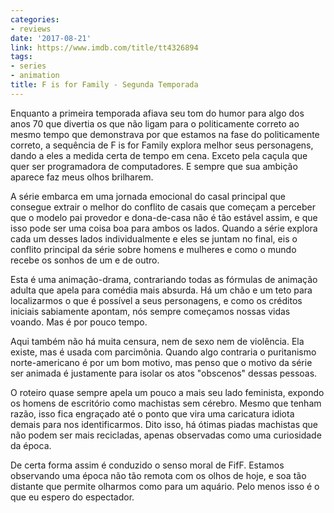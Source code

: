 ```yaml
---
categories:
- reviews
date: '2017-08-21'
link: https://www.imdb.com/title/tt4326894
tags:
- series
- animation
title: F is for Family - Segunda Temporada
---
```


Enquanto a primeira temporada afiava seu tom do humor para algo dos anos 70 que divertia os que não ligam para o politicamente correto ao mesmo tempo que demonstrava por que estamos na fase do politicamente correto, a sequência de F is for Family explora melhor seus personagens, dando a eles a medida certa de tempo em cena. Exceto pela caçula que quer ser programadora de computadores. E sempre que sua ambição aparece faz meus olhos brilharem.

A série embarca em uma jornada emocional do casal principal que consegue extrair o melhor do conflito de casais que começam a perceber que o modelo pai provedor e dona-de-casa não é tão estável assim, e que isso pode ser uma coisa boa para ambos os lados. Quando a série explora cada um desses lados individualmente e eles se juntam no final, eis o conflito principal da série sobre homens e mulheres e como o mundo recebe os sonhos de um e de outro.

Esta é uma animação-drama, contrariando todas as fórmulas de animação adulta que apela para comédia mais absurda. Há um chão e um teto para localizarmos o que é possível a seus personagens, e como os créditos iniciais sabiamente apontam, nós sempre começamos nossas vidas voando. Mas é por pouco tempo.

Aqui também não há muita censura, nem de sexo nem de violência. Ela existe, mas é usada com parcimônia. Quando algo contraria o puritanismo norte-americano é por um bom motivo, mas penso que o motivo da série ser animada é justamente para isolar os atos "obscenos" dessas pessoas.

O roteiro quase sempre apela um pouco a mais seu lado feminista, expondo os homens de escritório como machistas sem cérebro. Mesmo que tenham razão, isso fica engraçado até o ponto que vira uma caricatura idiota demais para nos identificarmos. Dito isso, há ótimas piadas machistas que não podem ser mais recicladas, apenas observadas como uma curiosidade da época.

De certa forma assim é conduzido o senso moral de FifF. Estamos observando uma época não tão remota com os olhos de hoje, e soa tão distante que permite olharmos como para um aquário. Pelo menos isso é o que eu espero do espectador.
